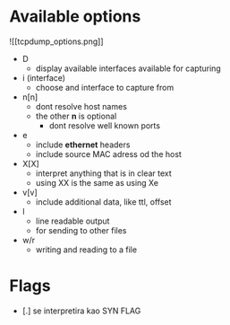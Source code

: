 # Available options
![[tcpdump_options.png]]
- D
	- display available interfaces available for capturing
- i (interface)
	- choose and interface to capture from
- n[n]
	- dont resolve host names
	- the other **n** is optional
		- dont resolve well known ports
- e
	- include **ethernet** headers
	- include source MAC adress od the host
- X[X]
	- interpret anything that is in clear text
	- using XX is the same as using Xe
- v[v]
	- include additional data, like ttl, offset
- l
	- line readable output
	- for sending to other files
- w/r
	- writing and reading to a file
# Flags
- \[.] se interpretira kao SYN FLAG